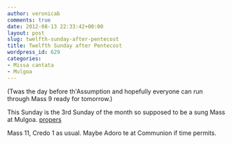 ```yaml
---
author: veronicab
comments: true
date: 2012-08-13 22:33:42+00:00
layout: post
slug: twelfth-sunday-after-pentecost
title: Twelfth Sunday after Pentecost
wordpress_id: 629
categories:
- Missa cantata
- Mulgoa
---
```


(Twas the day before th'Assumption and hopefully everyone can run through Mass 9 ready for tomorrow.)

This Sunday is the 3rd Sunday of the month so supposed to be a sung Mass at Mulgoa.
[propers](http://repleatur.net/wp-content/uploads/2012/08/propers6.pdf)

Mass 11, Credo 1 as usual.  Maybe Adoro te at Communion if time permits.
